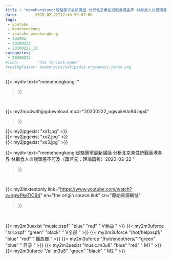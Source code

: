 ```yaml
---
title : "memehongkong:從駱惠寧最新講話 分析北京柔性統戰香港各界 林鄭食人血饅頭愚不可及〈蕭若元：理論蕭析〉2020-02-22 "
date:        2020-02-22T12:46:59-07:00
tags:
 - youtube
 - memehongkong
 - youtube_memehongkong
 - 202002
 - 20200222
 - 20200222_12
categories:
 - 20200222
#icon:        "fas fa-lock-open"
#resImgTeaser: teaserpics/wikipedia.org/emacs-jokes.png
---
```


{{< mydiv text="memehongkong: "
>}}
<br>


{{< my2mp4withjpgdownload mp4="20200222_ngwpketlo94.mp4"
>}}

{{< my2jpgexist "xx1.jpg" >}}<br>
{{< my2jpgexist "xx2.jpg" >}}<br>
{{< my2jpgexist "xx3.jpg" >}}<br>



{{< mydiv text="memehongkong:從駱惠寧最新講話 分析北京柔性統戰香港各界 林鄭食人血饅頭愚不可及〈蕭若元：理論蕭析〉2020-02-22 "
>}}
<br>

{{< my2linktextonly link="https://www.youtube.com/watch?v=ngwPkeTlO94"
en="the origin source link" cn="原始來源網址"
>}}


<br>

{{< my2m3uexist "music.xspf"        "blue"   "red"    " V单曲 " >}} {{< my2m3uforce "/all.xspf"         "green"  "black"  " V全部 " >}} {{< my2m3uforce "/hot/helpxspf/"    "blue"   "red"    " 播放器 " >}} {{< my2m3uforce "/hot/endothers/"   "green"  "blue"   " 目录 " >}} {{< my2m3uexist "music.m3u8"        "blue"   "red"    " M1 " >}} {{< my2m3uforce "/all.m3u8"         "green"  "black"  " M2 " >}} 
